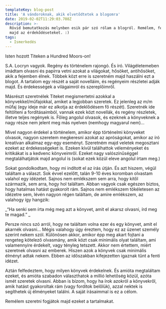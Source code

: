 ```yaml
---
templateKey: blog-post
title: 'A vándoroknak, akik elvetődtetek a blogomra'
date: 2019-02-02T11:29:03.708Z
description: >-
  Rövid bemutatkozás melynben esik pár szó rólam a blogról. Remélem, felkelti
  majd az érdekődéseteket. :)
tags:
  - Ismerkedés
---
```

Isten hozott Titeken a Hundred Moors-on!

S.A. Locryn vagyok. Regény és történelem rajongó. És író. Világéletemeben imádtam olvasni és papírra vetni azokat a világokat, hősöket, antihősöket, akik a fejemben élnek. Többek közt erre is szeretném majd haszálni ezt a blogot. A tartalom egy részét a saját novelláim, és regényeim részletei adják majd. És érdekességek a világaimról és szereplőimről.

Másrészt szeretnélek Titeket megismertetni azokkal a könyvekkel/műfajokkal, amiket a legjobban szeretek. Ez jelenleg az m/m műfaj (egy ideje már ez alkotja az érdeklődésem fő részét). Szeretnék ide feltölteni a fordításaimból, vannak ezek közt novellák, és regény részletek, illetve teljes regények is. Főleg angolul olvasok, és ezeknek a könyveknek a nagy része nem jelent meg más nyelven (nemhogy magyarul nem)…

Mivel nagyon érdekel a történelem, amikor épp történelmi könyveket olvasok, nagyon szeretem megkeresni azokat az apróságokat, amikor az író kreatívan alkalmaz egy-egy eseményt. Szeretném majd veletek megosztani ezeket az érdekességeket is. Ezeken kívül találhattok véleményeket és kritikákat is a kedvenc könyveimről. Ezeket nagy valószínűséggel megtalálhatjátok majd angolul is (sokat ezek közül eleve angolul írtam meg.) 

Sokat gondolkodtam, hogy mi indított el az írás útján. És azt hiszem, végül találtam a választ. Sok évvel ezelőtt, talán 9-10 éves koromban olvastam valahol egy idézetet. Sajnos nem emlékszem sem arra, hogy kitől származik, sem arra, hogy hol találtam. Abban vagyok csak egészen biztos, hogy hatalmas hatást gyakorolt rám. Sajnos nem emlékszem tökéletesen az idézetre sem, lévén nagyon régen találtam, de amire emlékszem, az valahogy így hangzik:

_“Ha senki sem írta még meg azt a könyvet, amit el akarsz olvasni, írd meg te magad.”_

Persze nincs szó arról, hogy ne találtam volna ezer és egy könyvet, amit el akarnék olvasni… Mégis valahogy úgy éreztem, hogy ez az üzenet személy szerint nekem szól. Különösen akkor, amikor épp meg akart fojtani a rengeteg kötelező olvasmány, amik közt csak minimális olyat találtam, ami valamennyire érdekelt, vagy tényleg tetszett. Akkor nem értettem, miért szeretnek olvasni az emberek. Hiszen azok a könyvek csak minimális élményt adtak nekem. Ebben az időszakban kifejezetten igaznak tűnt a fenti idézet.

Aztán felfedeztem, hogy milyen könyvek érdekelnek. És amióta megtaláltam ezeket, és amióta szabadon választhatok a millió lehetőség közül, azóta ismét szeretek olvasni. Abban is bízom, hogy ha írok azokról a könyvekről, amik hatást gyakoroltak rám (vagy fordítok belőlük), azzal nektek is segíthetek új élményeket találni. A saját írásaimmal is ez a célom. 

Remélem szeretni fogjátok majd ezeket a tartalmakat.
